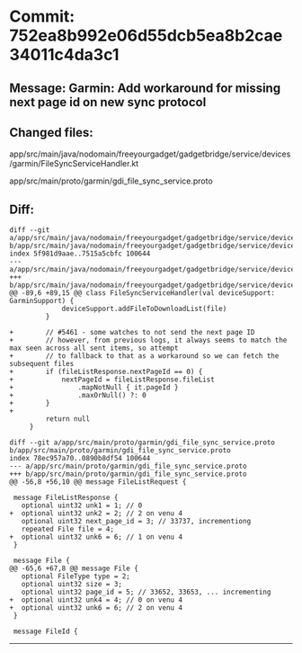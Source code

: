# Commit: 752ea8b992e06d55dcb5ea8b2cae34011c4da3c1
## Message: Garmin: Add workaround for missing next page id on new sync protocol
## Changed files:
app/src/main/java/nodomain/freeyourgadget/gadgetbridge/service/devices/garmin/FileSyncServiceHandler.kt

app/src/main/proto/garmin/gdi_file_sync_service.proto

## Diff:
```
diff --git a/app/src/main/java/nodomain/freeyourgadget/gadgetbridge/service/devices/garmin/FileSyncServiceHandler.kt b/app/src/main/java/nodomain/freeyourgadget/gadgetbridge/service/devices/garmin/FileSyncServiceHandler.kt
index 5f981d9aae..7515a5cbfc 100644
--- a/app/src/main/java/nodomain/freeyourgadget/gadgetbridge/service/devices/garmin/FileSyncServiceHandler.kt
+++ b/app/src/main/java/nodomain/freeyourgadget/gadgetbridge/service/devices/garmin/FileSyncServiceHandler.kt
@@ -89,6 +89,15 @@ class FileSyncServiceHandler(val deviceSupport: GarminSupport) {
             deviceSupport.addFileToDownloadList(file)
         }
 
+        // #5461 - some watches to not send the next page ID
+        // however, from previous logs, it always seems to match the max seen across all sent items, so attempt
+        // to fallback to that as a workaround so we can fetch the subsequent files
+        if (fileListResponse.nextPageId == 0) {
+            nextPageId = fileListResponse.fileList
+                .mapNotNull { it.pageId }
+                .maxOrNull() ?: 0
+        }
+
         return null
     }
 
diff --git a/app/src/main/proto/garmin/gdi_file_sync_service.proto b/app/src/main/proto/garmin/gdi_file_sync_service.proto
index 78ec957a70..0890b8df54 100644
--- a/app/src/main/proto/garmin/gdi_file_sync_service.proto
+++ b/app/src/main/proto/garmin/gdi_file_sync_service.proto
@@ -56,8 +56,10 @@ message FileListRequest {
 
 message FileListResponse {
   optional uint32 unk1 = 1; // 0
+  optional uint32 unk2 = 2; // 2 on venu 4
   optional uint32 next_page_id = 3; // 33737, incrementiong
   repeated File file = 4;
+  optional uint32 unk6 = 6; // 1 on venu 4
 }
 
 message File {
@@ -65,6 +67,8 @@ message File {
   optional FileType type = 2;
   optional uint32 size = 3;
   optional uint32 page_id = 5; // 33652, 33653, ... incrementing
+  optional uint32 unk4 = 4; // 0 on venu 4
+  optional uint32 unk6 = 6; // 2 on venu 4
 }
 
 message FileId {
```
-----------------------------------
